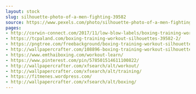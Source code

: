 ```yaml
---
layout: stock
slug: silhouette-photo-of-a-men-fighting-39582
source: https://www.pexels.com/photo/silhouette-photo-of-a-men-fighting-39582/
pages:
- http://corwin-connect.com/2017/11/low-blow-labels/boxing-training-workout-silhouettes-39582/
- https://tcpaland.com/boxing-training-workout-silhouettes-39582-2/
- https://pngtree.com/freebackground/boxing-training-workout-silhouettes_963086.html
- http://wallpapercrafter.com/108896-boxing-training-workout-silhouettes-exercise.html
- https://www.emthaiboxing.com/workout-learn/
- https://www.pinterest.com/pin/578501514611100822/
- http://wallpapercrafter.com/xfsearch/alt/workout/
- http://wallpapercrafter.com/xfsearch/alt/training/
- https://fitmenes.wordpress.com/
- http://wallpapercrafter.com/xfsearch/alt/boxing/
---
```

